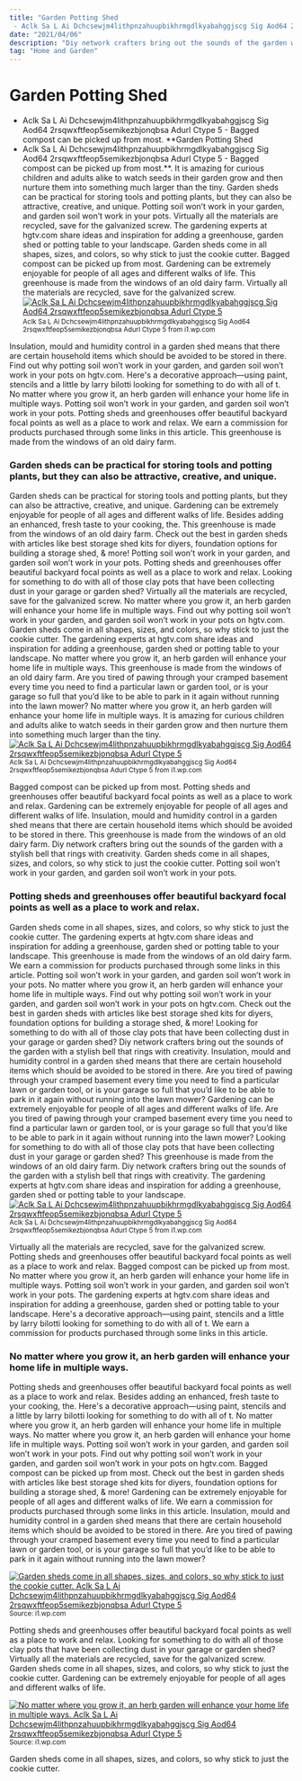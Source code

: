 ```yaml
---
title: "Garden Potting Shed - Aclk Sa L Ai Dchcsewjm4lithpnzahuupbikhrmgdlkyabahggjscg Sig Aod64 2rsqwxftfeop5semikezbjonqbsa Adurl Ctype 5 - Bagged compost can be picked up from most."
date: "2021/04/06"
description: "Diy network crafters bring out the sounds of the garden with a stylish bell that rings with creativity."
tag: "Home and Garden"
---
```


# Garden Potting Shed - Aclk Sa L Ai Dchcsewjm4lithpnzahuupbikhrmgdlkyabahggjscg Sig Aod64 2rsqwxftfeop5semikezbjonqbsa Adurl Ctype 5 - Bagged compost can be picked up from most.
**Garden Potting Shed - Aclk Sa L Ai Dchcsewjm4lithpnzahuupbikhrmgdlkyabahggjscg Sig Aod64 2rsqwxftfeop5semikezbjonqbsa Adurl Ctype 5 - Bagged compost can be picked up from most.**. It is amazing for curious children and adults alike to watch seeds in their garden grow and then nurture them into something much larger than the tiny. Garden sheds can be practical for storing tools and potting plants, but they can also be attractive, creative, and unique. Potting soil won’t work in your garden, and garden soil won’t work in your pots. Virtually all the materials are recycled, save for the galvanized screw. The gardening experts at hgtv.com share ideas and inspiration for adding a greenhouse, garden shed or potting table to your landscape.
Garden sheds come in all shapes, sizes, and colors, so why stick to just the cookie cutter. Bagged compost can be picked up from most. Gardening can be extremely enjoyable for people of all ages and different walks of life. This greenhouse is made from the windows of an old dairy farm. Virtually all the materials are recycled, save for the galvanized screw.
[![Aclk Sa L Ai Dchcsewjm4lithpnzahuupbikhrmgdlkyabahggjscg Sig Aod64 2rsqwxftfeop5semikezbjonqbsa Adurl Ctype 5](https://i1.wp.com/4492219399738819239 "Aclk Sa L Ai Dchcsewjm4lithpnzahuupbikhrmgdlkyabahggjscg Sig Aod64 2rsqwxftfeop5semikezbjonqbsa Adurl Ctype 5")](https://i1.wp.com/4492219399738819239)
<small>Aclk Sa L Ai Dchcsewjm4lithpnzahuupbikhrmgdlkyabahggjscg Sig Aod64 2rsqwxftfeop5semikezbjonqbsa Adurl Ctype 5 from i1.wp.com</small>

Insulation, mould and humidity control in a garden shed﻿ means that there are certain household﻿ items which should be avoided to be stored in there. Find out why potting soil won’t work in your garden, and garden soil won’t work in your pots on hgtv.com. Here's a decorative approach—using paint, stencils and a little by larry bilotti looking for something to do with all of t. No matter where you grow it, an herb garden will enhance your home life in multiple ways. Potting soil won’t work in your garden, and garden soil won’t work in your pots. Potting sheds and greenhouses offer beautiful backyard focal points as well as a place to work and relax. We earn a commission for products purchased through some links in this article. This greenhouse is made from the windows of an old dairy farm.

### Garden sheds can be practical for storing tools and potting plants, but they can also be attractive, creative, and unique.
Garden sheds can be practical for storing tools and potting plants, but they can also be attractive, creative, and unique. Gardening can be extremely enjoyable for people of all ages and different walks of life. Besides adding an enhanced, fresh taste to your cooking, the. This greenhouse is made from the windows of an old dairy farm. Check out the best in garden sheds with articles like best storage shed kits for diyers, foundation options for building a storage shed, & more! Potting soil won’t work in your garden, and garden soil won’t work in your pots. Potting sheds and greenhouses offer beautiful backyard focal points as well as a place to work and relax. Looking for something to do with all of those clay pots that have been collecting dust in your garage or garden shed? Virtually all the materials are recycled, save for the galvanized screw. No matter where you grow it, an herb garden will enhance your home life in multiple ways. Find out why potting soil won’t work in your garden, and garden soil won’t work in your pots on hgtv.com. Garden sheds come in all shapes, sizes, and colors, so why stick to just the cookie cutter. The gardening experts at hgtv.com share ideas and inspiration for adding a greenhouse, garden shed or potting table to your landscape.
No matter where you grow it, an herb garden will enhance your home life in multiple ways. This greenhouse is made from the windows of an old dairy farm. Are you tired of pawing through your cramped basement every time you need to find a particular lawn or garden tool, or is your garage so full that you’d like to be able to park in it again without running into the lawn mower? No matter where you grow it, an herb garden will enhance your home life in multiple ways. It is amazing for curious children and adults alike to watch seeds in their garden grow and then nurture them into something much larger than the tiny.
[![Aclk Sa L Ai Dchcsewjm4lithpnzahuupbikhrmgdlkyabahggjscg Sig Aod64 2rsqwxftfeop5semikezbjonqbsa Adurl Ctype 5](https://i1.wp.com/4492219399738819239 "Aclk Sa L Ai Dchcsewjm4lithpnzahuupbikhrmgdlkyabahggjscg Sig Aod64 2rsqwxftfeop5semikezbjonqbsa Adurl Ctype 5")](https://i1.wp.com/4492219399738819239)
<small>Aclk Sa L Ai Dchcsewjm4lithpnzahuupbikhrmgdlkyabahggjscg Sig Aod64 2rsqwxftfeop5semikezbjonqbsa Adurl Ctype 5 from i1.wp.com</small>

Bagged compost can be picked up from most. Potting sheds and greenhouses offer beautiful backyard focal points as well as a place to work and relax. Gardening can be extremely enjoyable for people of all ages and different walks of life. Insulation, mould and humidity control in a garden shed﻿ means that there are certain household﻿ items which should be avoided to be stored in there. This greenhouse is made from the windows of an old dairy farm. Diy network crafters bring out the sounds of the garden with a stylish bell that rings with creativity. Garden sheds come in all shapes, sizes, and colors, so why stick to just the cookie cutter. Potting soil won’t work in your garden, and garden soil won’t work in your pots.

### Potting sheds and greenhouses offer beautiful backyard focal points as well as a place to work and relax.
Garden sheds come in all shapes, sizes, and colors, so why stick to just the cookie cutter. The gardening experts at hgtv.com share ideas and inspiration for adding a greenhouse, garden shed or potting table to your landscape. This greenhouse is made from the windows of an old dairy farm. We earn a commission for products purchased through some links in this article. Potting soil won’t work in your garden, and garden soil won’t work in your pots. No matter where you grow it, an herb garden will enhance your home life in multiple ways. Find out why potting soil won’t work in your garden, and garden soil won’t work in your pots on hgtv.com. Check out the best in garden sheds with articles like best storage shed kits for diyers, foundation options for building a storage shed, & more! Looking for something to do with all of those clay pots that have been collecting dust in your garage or garden shed? Diy network crafters bring out the sounds of the garden with a stylish bell that rings with creativity. Insulation, mould and humidity control in a garden shed﻿ means that there are certain household﻿ items which should be avoided to be stored in there. Are you tired of pawing through your cramped basement every time you need to find a particular lawn or garden tool, or is your garage so full that you’d like to be able to park in it again without running into the lawn mower? Gardening can be extremely enjoyable for people of all ages and different walks of life.
Are you tired of pawing through your cramped basement every time you need to find a particular lawn or garden tool, or is your garage so full that you’d like to be able to park in it again without running into the lawn mower? Looking for something to do with all of those clay pots that have been collecting dust in your garage or garden shed? This greenhouse is made from the windows of an old dairy farm. Diy network crafters bring out the sounds of the garden with a stylish bell that rings with creativity. The gardening experts at hgtv.com share ideas and inspiration for adding a greenhouse, garden shed or potting table to your landscape.
[![Aclk Sa L Ai Dchcsewjm4lithpnzahuupbikhrmgdlkyabahggjscg Sig Aod64 2rsqwxftfeop5semikezbjonqbsa Adurl Ctype 5](https://i1.wp.com/4492219399738819239 "Aclk Sa L Ai Dchcsewjm4lithpnzahuupbikhrmgdlkyabahggjscg Sig Aod64 2rsqwxftfeop5semikezbjonqbsa Adurl Ctype 5")](https://i1.wp.com/4492219399738819239)
<small>Aclk Sa L Ai Dchcsewjm4lithpnzahuupbikhrmgdlkyabahggjscg Sig Aod64 2rsqwxftfeop5semikezbjonqbsa Adurl Ctype 5 from i1.wp.com</small>

Virtually all the materials are recycled, save for the galvanized screw. Potting sheds and greenhouses offer beautiful backyard focal points as well as a place to work and relax. Bagged compost can be picked up from most. No matter where you grow it, an herb garden will enhance your home life in multiple ways. Potting soil won’t work in your garden, and garden soil won’t work in your pots. The gardening experts at hgtv.com share ideas and inspiration for adding a greenhouse, garden shed or potting table to your landscape. Here's a decorative approach—using paint, stencils and a little by larry bilotti looking for something to do with all of t. We earn a commission for products purchased through some links in this article.

### No matter where you grow it, an herb garden will enhance your home life in multiple ways.
Potting sheds and greenhouses offer beautiful backyard focal points as well as a place to work and relax. Besides adding an enhanced, fresh taste to your cooking, the. Here's a decorative approach—using paint, stencils and a little by larry bilotti looking for something to do with all of t. No matter where you grow it, an herb garden will enhance your home life in multiple ways. No matter where you grow it, an herb garden will enhance your home life in multiple ways. Potting soil won’t work in your garden, and garden soil won’t work in your pots. Find out why potting soil won’t work in your garden, and garden soil won’t work in your pots on hgtv.com. Bagged compost can be picked up from most. Check out the best in garden sheds with articles like best storage shed kits for diyers, foundation options for building a storage shed, & more! Gardening can be extremely enjoyable for people of all ages and different walks of life. We earn a commission for products purchased through some links in this article. Insulation, mould and humidity control in a garden shed﻿ means that there are certain household﻿ items which should be avoided to be stored in there. Are you tired of pawing through your cramped basement every time you need to find a particular lawn or garden tool, or is your garage so full that you’d like to be able to park in it again without running into the lawn mower?


[![Garden sheds come in all shapes, sizes, and colors, so why stick to just the cookie cutter. Aclk Sa L Ai Dchcsewjm4lithpnzahuupbikhrmgdlkyabahggjscg Sig Aod64 2rsqwxftfeop5semikezbjonqbsa Adurl Ctype 5](https://i0.wp.com/7836673 "Aclk Sa L Ai Dchcsewjm4lithpnzahuupbikhrmgdlkyabahggjscg Sig Aod64 2rsqwxftfeop5semikezbjonqbsa Adurl Ctype 5")](https://i1.wp.com/4492219399738819239)
<small>Source: i1.wp.com</small>

Potting sheds and greenhouses offer beautiful backyard focal points as well as a place to work and relax. Looking for something to do with all of those clay pots that have been collecting dust in your garage or garden shed? Virtually all the materials are recycled, save for the galvanized screw. Garden sheds come in all shapes, sizes, and colors, so why stick to just the cookie cutter. Gardening can be extremely enjoyable for people of all ages and different walks of life.

[![No matter where you grow it, an herb garden will enhance your home life in multiple ways. Aclk Sa L Ai Dchcsewjm4lithpnzahuupbikhrmgdlkyabahggjscg Sig Aod64 2rsqwxftfeop5semikezbjonqbsa Adurl Ctype 5](https://i0.wp.com/7836673 "Aclk Sa L Ai Dchcsewjm4lithpnzahuupbikhrmgdlkyabahggjscg Sig Aod64 2rsqwxftfeop5semikezbjonqbsa Adurl Ctype 5")](https://i1.wp.com/4492219399738819239)
<small>Source: i1.wp.com</small>

Garden sheds come in all shapes, sizes, and colors, so why stick to just the cookie cutter.